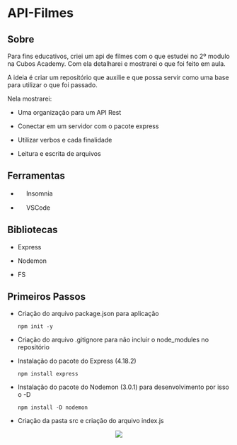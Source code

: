# API-Filmes

## Sobre

Para fins educativos, criei um api de filmes com o que estudei no 2º modulo na Cubos Academy. Com ela detalharei e mostrarei o que foi feito em aula.

A ideia é criar um repositório que auxilie e que possa servir como uma base para utilizar o que foi passado.

Nela mostrarei:

 - Uma organização para um API Rest
 
 - Conectar em um servidor com o pacote express
 
 - Utilizar verbos e cada finalidade
   
 - Leitura e escrita de arquivos

## Ferramentas

- <div>
    <img src="https://seeklogo.com/images/I/insomnia-logo-A35E09EB19-seeklogo.com.png" width="15" height="15"/>
    <span style="margin: 0;">Insomnia</span>
</div>

  - <div>
    <img src="https://tinyurl.com/yw4r9fvx" width="15" height="15" />
    <span style="margin: 0;">VSCode</span>
</div>

## Bibliotecas

 - Express
   
 - Nodemon
   
 - FS
   
## Primeiros Passos

- Criação do arquivo package.json para aplicação

  ```
  npm init -y
  ```
  
- Criação do arquivo .gitignore para não incluir o node_modules no repositório

- Instalação do pacote do Express (4.18.2)

  ```
  npm install express
  ```
  
- Instalação do pacote do Nodemon (3.0.1) para desenvolvimento por isso o -D

  ```
  npm install -D nodemon
  ```

- Criação da pasta src e criação do arquivo index.js
<div align="center">
  <img src="https://i.imgur.com/fadnnzS.png" />
</div>
  
